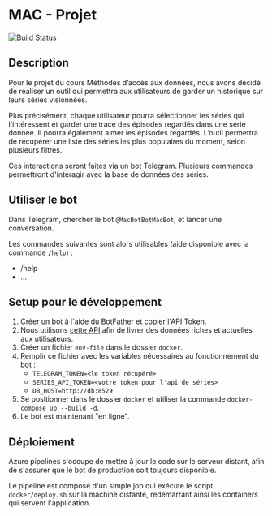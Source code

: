 # MAC - Projet

[![Build Status](https://dev.azure.com/heig-boom/MAC%20Project/_apis/build/status/HEIG-Boom.MAC_Project?branchName=master)](https://dev.azure.com/heig-boom/MAC%20Project/_build/latest?definitionId=5&branchName=master)

## Description

Pour le projet du cours Méthodes d’accès aux données, nous avons décidé de réaliser un outil qui permettra aux utilisateurs de garder un historique sur leurs séries visionnées.

Plus précisément, chaque utilisateur pourra sélectionner les séries qui l'intéressent et garder une trace des épisodes regardés dans une série donnée. Il pourra également aimer les épisodes regardés. L’outil permettra de récupérer une liste des séries les plus populaires du moment, selon plusieurs filtres.

Ces interactions seront faites via un bot Telegram. Plusieurs commandes permettront d'interagir avec la base de données des séries.

## Utiliser le bot

Dans Telegram, chercher le bot `@MacBotBotMacBot`, et lancer une conversation.

Les commandes suivantes sont alors utilisables (aide disponible avec la commande `/help`) :

- /help
- ...

## Setup pour le développement

1. Créer un bot à l'aide du BotFather et copier l'API Token.
2. Nous utilisons [cette API](https://rapidapi.com/imdb/api/movie-database-imdb-alternative/endpoints) afin de livrer des données riches et actuelles aux utilisateurs.
2. Créer un fichier `env-file` dans le dossier `docker`.
3. Remplir ce fichier avec les variables nécessaires au fonctionnement du bot :
    - `TELEGRAM_TOKEN=<le token récupéré>`
    - `SERIES_API_TOKEN=<votre token pour l'api de séries>`
    - `DB_HOST=http://db:8529`
4. Se positionner dans le dossier `docker` et utiliser la commande `docker-compose up --build -d`.
5. Le bot est maintenant "en ligne".

## Déploiement

Azure pipelines s'occupe de mettre à jour le code sur le serveur distant, afin de s'assurer que le bot de production soit toujours disponible.

Le pipeline est composé d'un simple job qui exécute le script `docker/deploy.sh` sur la machine distante, redémarrant ainsi les containers qui servent l'application.
